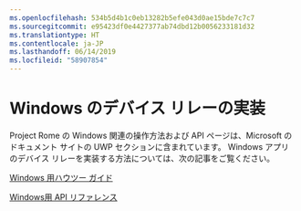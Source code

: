```yaml
---
ms.openlocfilehash: 534b5d4b1c0eb13282b5efe043d0ae15bde7c7c7
ms.sourcegitcommit: e95423df0e4427377ab74dbd12b0056233181d32
ms.translationtype: HT
ms.contentlocale: ja-JP
ms.lasthandoff: 06/14/2019
ms.locfileid: "58907854"
---
```

# <a name="implementing-device-relay-for-windows"></a>Windows のデバイス リレーの実装

Project Rome の Windows 関連の操作方法および API ページは、Microsoft のドキュメント サイトの UWP セクションに含まれています。 Windows アプリのデバイス リレーを実装する方法については、次の記事をご覧ください。

[Windows 用ハウツー ガイド](https://docs.microsoft.com/windows/uwp/launch-resume/connected-apps-and-devices)

[Windows用 API リファレンス](https://docs.microsoft.com/uwp/api/Windows.System.RemoteSystems)